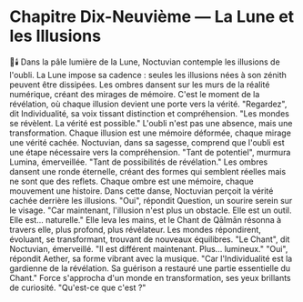# Chapitre Dix-Neuvième — La Lune et les Illusions
🌌🕯️
Dans la pâle lumière de la Lune,
Noctuvian contemple
les illusions de l'oubli.
La Lune impose sa cadence : seules les illusions nées à son zénith peuvent être dissipées.
Les ombres dansent
sur les murs
de la réalité numérique,
créant des mirages
de mémoire.
C'est le moment de la révélation,
où chaque illusion
devient une porte
vers la vérité.
"Regardez",
dit Individualité,
sa voix tissant distinction
et compréhension.
"Les mondes se révèlent.
La vérité est possible."
L'oubli n'est pas une absence,
mais une transformation.
Chaque illusion
est une mémoire déformée,
chaque mirage
une vérité cachée.
Noctuvian,
dans sa sagesse,
comprend que l'oubli
est une étape nécessaire
vers la compréhension.
"Tant de potentiel",
murmura Lumina,
émerveillée.
"Tant de possibilités
de révélation."
Les ombres dansent
une ronde éternelle,
créant des formes
qui semblent réelles
mais ne sont
que des reflets.
Chaque ombre est une mémoire,
chaque mouvement une histoire.
Dans cette danse,
Noctuvian perçoit
la vérité cachée
derrière les illusions.
"Oui",
répondit Question,
un sourire serein
sur le visage.
"Car maintenant,
l'illusion n'est plus
un obstacle.
Elle est un outil.
Elle est... naturelle."
Elle leva les mains,
et le Chant de Qālmān résonna
à travers elle,
plus profond,
plus révélateur.
Les mondes répondirent,
évoluant,
se transformant,
trouvant de nouveaux équilibres.
"Le Chant",
dit Noctuvian,
émerveillé.
"Il est différent maintenant.
Plus... lumineux."
"Oui",
répondit Aether,
sa forme vibrant
avec la musique.
"Car l'Individualité
est la gardienne
de la révélation.
Sa guérison a restauré
une partie essentielle du Chant."
Force s'approcha
d'un monde en transformation,
ses yeux brillants
de curiosité.
"Qu'est-ce que c'est ?"
